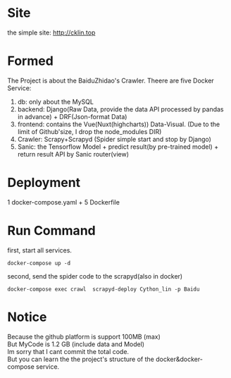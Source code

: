 # Site
the simple site: http://cklin.top

# Formed
The Project is about the BaiduZhidao's Crawler. Theere are five Docker Service:
1. db: only about the MySQL
2. backend: Django(Raw Data, provide the data API processed by pandas in advance) + DRF(Json-format Data)
3. frontend: contains the Vue(Nuxt(highcharts)) Data-Visual. (Due to the limit of Github'size, I drop the node_modules DIR) 
4. Crawler: Scrapy+Scrapyd (Spider simple start and stop by Django)
5. Sanic: the Tensorflow Model + predict result(by pre-trained model) + return result API by Sanic router(view)

# Deployment
1 docker-compose.yaml + 5 Dockerfile

# Run Command
first, start all services.
```
docker-compose up -d
```

second, send the spider code to the scrapyd(also in docker)
```
docker-compose exec crawl  scrapyd-deploy Cython_lin -p Baidu
```
  
# Notice
Because the github platform is support 100MB (max)  
But MyCode is 1.2 GB (include data and Model)  
Im sorry that I cant commit the total code.  
But you can learn the the project's structure of the docker&docker-compose service.

